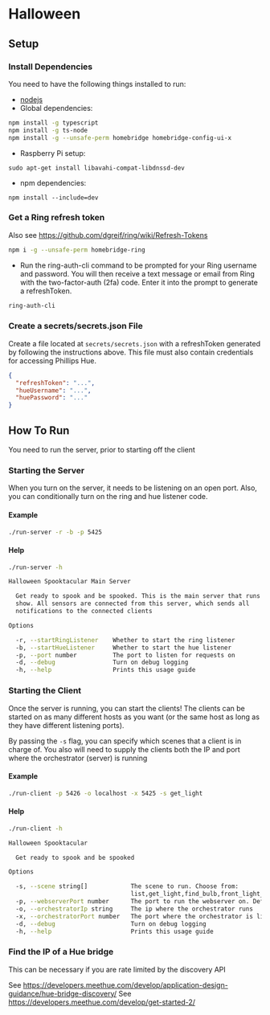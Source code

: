 # Halloween

## Setup

### Install Dependencies

You need to have the following things installed to run:

- [nodejs](https://nodejs.org/en/)
- Global dependencies:

```bash
npm install -g typescript
npm install -g ts-node
npm install -g --unsafe-perm homebridge homebridge-config-ui-x
```

- Raspberry Pi setup:
```
sudo apt-get install libavahi-compat-libdnssd-dev
```

- npm dependencies:

```
npm install --include=dev
```

### Get a Ring refresh token

Also see https://github.com/dgreif/ring/wiki/Refresh-Tokens

```bash
npm i -g --unsafe-perm homebridge-ring
```

- Run the ring-auth-cli command to be prompted for your Ring username and password. You will then receive a text message or email from Ring with the two-factor-auth (2fa) code. Enter it into the prompt to generate a refreshToken.

```bash
ring-auth-cli
```

### Create a secrets/secrets.json File

Create a file located at `secrets/secrets.json` with a refreshToken generated by following the instructions above. This file must also contain credentials for accessing Phillips Hue.

```json
{
  "refreshToken": "...",
  "hueUsername": "...",
  "huePassword": "..."
}
```

## How To Run

You need to run the server, prior to starting off the client

### Starting the Server

When you turn on the server, it needs to be listening on an open port. Also, you can conditionally turn on the ring and hue listener code.

#### Example

```sh
./run-server -r -b -p 5425
```

#### Help

```sh
./run-server -h

Halloween Spooktacular Main Server

  Get ready to spook and be spooked. This is the main server that runs the
  show. All sensors are connected from this server, which sends all
  notifications to the connected clients

Options

  -r, --startRingListener    Whether to start the ring listener
  -b, --startHueListener     Whether to start the hue listener
  -p, --port number          The port to listen for requests on
  -d, --debug                Turn on debug logging
  -h, --help                 Prints this usage guide
```

### Starting the Client

Once the server is running, you can start the clients! The clients can be started on as many different hosts as you want (or the same host as long as they have different listening ports).

By passing the `-s` flag, you can specify which scenes that a client is in charge of. You also will need to supply the clients both the IP and port where the orchestrator (server) is running

#### Example

```sh
./run-client -p 5426 -o localhost -x 5425 -s get_light
```


#### Help

```sh
./run-client -h

Halloween Spooktacular

  Get ready to spook and be spooked

Options

  -s, --scene string[]            The scene to run. Choose from:
                                  list,get_light,find_bulb,front_light_flicker,welcome_inside,photobooth_thunder,creepy_clown_shower,halloween_hallway,werewolf_door_jiggle,look_its_waffles,guest_bathroom,portal_to_hell
  -p, --webserverPort number      The port to run the webserver on. Defaults to (800)
  -o, --orchestratorIp string     The ip where the orchestrator runs
  -x, --orchestratorPort number   The port where the orchestrator is listening for requests on
  -d, --debug                     Turn on debug logging
  -h, --help                      Prints this usage guide
```
### Find the IP of a Hue bridge

This can be necessary if you are rate limited by the discovery API

See https://developers.meethue.com/develop/application-design-guidance/hue-bridge-discovery/
See https://developers.meethue.com/develop/get-started-2/
